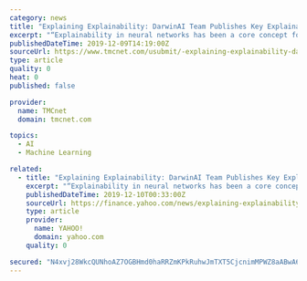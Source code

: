 ```yaml
---
category: news
title: "Explaining Explainability: DarwinAI Team Publishes Key Explainability Paper, Works to Improve Industry-Wide Trust in AI"
excerpt: "“Explainability in neural networks has been a core concept for deep learning engineers – a necessary ... “Intel and DarwinAI frequently work together to optimize and accelerate artificial intelligence performance on a variety of Intel hardware,” said Wei Li, vice president and general manager of Machine Learning Performance at Intel."
publishedDateTime: 2019-12-09T14:19:00Z
sourceUrl: https://www.tmcnet.com/usubmit/-explaining-explainability-darwinai-team-publishes-key-explainability-paper-/2019/12/09/9066213.htm
type: article
quality: 0
heat: 0
published: false

provider:
  name: TMCnet
  domain: tmcnet.com

topics:
  - AI
  - Machine Learning

related:
  - title: "Explaining Explainability: DarwinAI Team Publishes Key Explainability Paper, Works to Improve Industry-Wide Trust in AI"
    excerpt: "“Explainability in neural networks has been a core concept for deep learning engineers – a necessary ... “Intel and DarwinAI frequently work together to optimize and accelerate artificial intelligence performance on a variety of Intel hardware,” said Wei Li, vice president and general manager of Machine Learning Performance at Intel."
    publishedDateTime: 2019-12-10T00:33:00Z
    sourceUrl: https://finance.yahoo.com/news/explaining-explainability-darwinai-team-publishes-140010165.html
    type: article
    provider:
      name: YAHOO!
      domain: yahoo.com
    quality: 0

secured: "N4xvj28WkcQUNhoAZ7OGBHmd0haRRZmKPkRuhwJmTXT5CjcnimMPWZ8aABwA6HP1USUWDEbKZPUFDOAwH8NC5kAbrpaMvIfz0NeflGKApYfJEbUdgy6ITFQZeJCcRfuIqKdAGRzw10JhhVcfTRrVgveSk/Y/zH0a690ZD32je3Yl3hyi61vfFMtuY/LjelBCIExCidQp8WTVNaDxV2V6g/WVbZGK9aANU+vIlsyGcgFBt4Xfrdl32fvU+U+pGwm8sksFNPQ/L8HV7n0zN0hhYg==;rcTJ+yJU45tSP8HdJK2xyA=="
---
```


